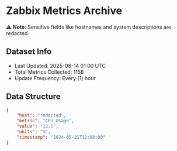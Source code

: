 # Zabbix Metrics Archive

⚠️ **Note**: Sensitive fields like hostnames and system descriptions are redacted.

## Dataset Info
- Last Updated: 2025-08-14 01:00 UTC
- Total Metrics Collected: 1158
- Update Frequency: Every (1) hour

## Data Structure
```json
{
    "host": "redacted",
    "metric": "CPU Usage",
    "value": "12.5",
    "units": "%",
    "timestamp": "2024-05-21T12:00:00"
}
```
